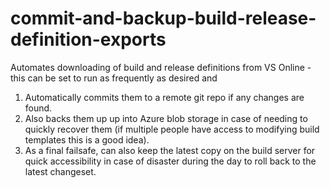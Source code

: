 # commit-and-backup-build-release-definition-exports
Automates downloading of build and release definitions from VS Online - this can be set to run as frequently as desired and 
1) Automatically commits them to a remote git repo if any changes are found.  
2) Also backs them up up into Azure blob storage in case of needing to quickly recover them (if multiple people have access to modifying build templates this is a good idea). 
3) As a final failsafe, can also keep the latest copy on the build server for quick accessibility in case of disaster during the day to roll back to the latest changeset.
